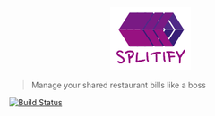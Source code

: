 <p align="center">
  <img src="https://github.com/katrotz/splitify/blob/master/public/images/logo/splitify_72@2x.png?raw=true" alt="Splitify"/>
</p>

> Manage your shared restaurant bills like a boss

[![Build Status](https://travis-ci.org/katrotz/splitify.svg)](https://travis-ci.org/katrotz/splitify)